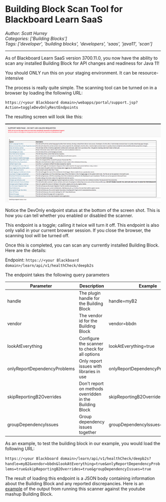 # Building Block Scan Tool for Blackboard Learn SaaS
*Author: Scott Hurrey*  
*Categories: ['Building Blocks']*  
*Tags: ['developer', 'building blocks', 'developers', 'saas', 'java11', 'scan']*  
<hr />
As of Blackboard Learn SaaS version 3700.11.0, you now have the ability to
scan any installed Building Block for API changes and readiness for Java 11!

You should ONLY run this on your staging environment. It can be resource-
intensive

The process is really quite simple. The scanning tool can be turned on in a
browser by loading the following URL:
```
https://<your Blackboard domain>/webapps/portal/support.jsp?Action=toggleDevOnlyRestEndpoints
```

The resulting screen will look like this:

![Enable Building Block scan screen](/images/134391.png)

Notice the DevOnly endpoint status at the bottom of the screen shot. This is
how you can tell whether you enabled or disabled the scanner.

This endpoint is a toggle; calling it twice will turn it off. This endpoint is
also only valid in your current browser session. If you close the browser, the
scanning tool will be turned off.

Once this is completed, you can scan any currently installed Building Block.
Here are the details:

Endpoint: `https://<your Blackboard domain>/learn/api/v1/healthCheck/deepb2s`

The endpoint takes the following query parameters

Parameter | Description | Example
---|---|---
handle | The plugin handle for the Building Block | handle=myB2
vendor | The vendor id for the Building Block | vendor=bbdn
lookAtEverything | Configure the scanner to check for all options | lookAtEverything=true
onlyReportDependencyProblems | Only report issues with libraries in use | onlyReportDependencyProblems=true
skipReportingB2Overrides | Don't report on methods overridden in the Building Block | skipReportingB2Overrides=true
groupDependencyIssues | Group dependency issues together | groupDependencyIssues=true

As an example, to test the building block in our example, you would load the
following URL:

`https://<your Blackboard domain>/learn/api/v1/healthCheck/deepb2s?handle=myB2&vendor=bbdn&lookAtEverything=true&onlyReportDependencyProblems=true&skipReportingB2Overrides=true&groupDependencyIssues=true`

The result of loading this endpoint is a JSON body containing information
about the Building Block and any reported discrepancies. Here is an [example](/attachments/B2%20Scan%20Output%20Example.txt.zip) of the output from running this scanner against the youtube mashup
Building Block.

